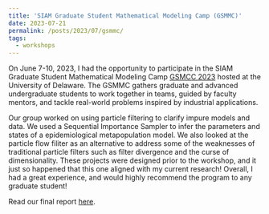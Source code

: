 ```yaml
---
title: 'SIAM Graduate Student Mathematical Modeling Camp (GSMMC)'
date: 2023-07-21
permalink: /posts/2023/07/gsmmc/
tags:
  - workshops
---
```


On June 7-10, 2023, I had the opportunity to participate in the SIAM Graduate Student Mathematical Modeling Camp [GSMCC 2023](https://www.mathsci.udel.edu/events/conferences/gsmmc) hosted at the University of Delaware. The GSMMC gathers graduate and advanced undergraduate students to work together in teams, guided by faculty mentors, and tackle real-world problems inspired by industrial applications. 

Our group worked on using particle filtering to clarify impure models and data. We used a Sequential Importance Sampler to infer the parameters and states of a epidemiological metapopulation model. We also looked at the particle flow filiter as an alternative to address some of the weaknesses of traditional particle filters such as filter divergence and the curse of dimensionality. These projects were designed prior to the workshop, and it just so happened that this one aligned with my current research! Overall, I had a great experience, and would highly recommend the program to any graduate student!

Read our final report [here](https://www.mathsci.udel.edu/content-sub-site/Documents/GSMMC_reports/filtering.pdf).

